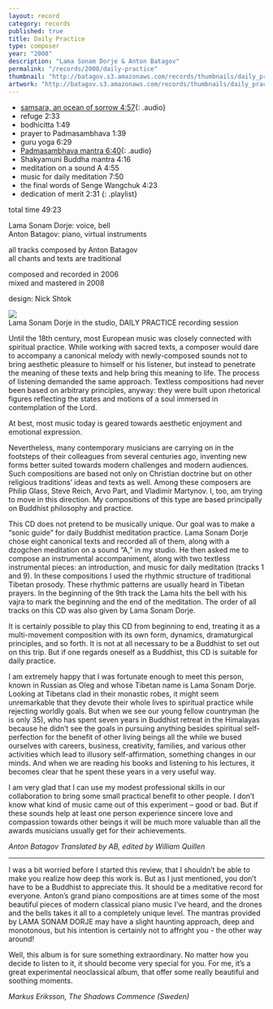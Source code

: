 ```yaml
---
layout: record
category: records
published: true
title: Daily Practice
type: composer
year: "2008"
description: "Lama Sonam Dorje & Anton Batagov"
permalink: "/records/2008/daily-practice"
thumbnail: "http://batagov.s3.amazonaws.com/records/thumbnails/daily_practice.jpg"
artwork: "http://batagov.s3.amazonaws.com/records/thumbnails/daily_practice.jpg"
---
```


- [samsara, an ocean of sorrow 4:57](http://batagov.s3.amazonaws.com/records/sounds/an_ocean_of_sorrow.mp3){: .audio}
- refuge 2:33
- bodhicitta 1:49
- prayer to Padmasambhava 1:39
- guru yoga 6:29
- [Padmasambhava mantra 6:40](http://batagov.s3.amazonaws.com/records/sounds/padmasambhava_mantra.mp3){: .audio}
- Shakyamuni Buddha mantra 4:16
- meditation on a sound A 4:55
- music for daily meditation 7:50
- the final words of Senge Wangchuk 4:23
- dedication of merit 2:31
{: .playlist}

total time 49:23

Lama Sonam Dorje: voice, bell  
Anton Batagov: piano, virtual instruments  
  
all tracks composed by Anton Batagov  
all chants and texts are traditional  
  
composed and recorded in 2006  
mixed and mastered in 2008  
  
design: Nick Shtok  

![](http://batagov.s3.amazonaws.com/records/artwork/Lama%20Sonam%20Dorje.jpg)  
Lama Sonam Dorje in the studio, DAILY PRACTICE recording session  

Until the 18th century, most European music was closely connected with spiritual practice. While working with sacred texts, a composer would dare to accompany a canonical melody with newly-composed sounds not to bring aesthetic pleasure to himself or his listener, but instead to penetrate the meaning of these texts and help bring this meaning to life. The process of listening demanded the same approach. Textless compositions had never been based on arbitrary principles, anyway: they were built upon rhetorical figures reflecting the states and motions of a soul immersed in contemplation of the Lord.

At best, most music today is geared towards aesthetic enjoyment and emotional expression.

Nevertheless, many contemporary musicians are carrying on in the footsteps of their colleagues from several centuries ago, inventing new forms better suited towards modern challenges and modern audiences. Such compositions are based not only on Christian doctrine but on other religious traditions’ ideas and texts as well. Among these composers are Philip Glass, Steve Reich, Arvo Part, and Vladimir Martynov. I, too, am trying to move in this direction. My compositions of this type are based principally on Buddhist philosophy and practice.

This CD does not pretend to be musically unique. Our goal was to make a “sonic guide” for daily Buddhist meditation practice. Lama Sonam Dorje chose eight canonical texts and recorded all of them, along with a dzogchen meditation on a sound “A,” in my studio. He then asked me to compose an instrumental accompaniment, along with two textless instrumental pieces: an introduction, and music for daily meditation (tracks 1 and 9). In these compositions I used the rhythmic structure of traditional Tibetan prosody. These rhythmic patterns are usually heard in Tibetan prayers. In the beginning of the 9th track the Lama hits the bell with his vajra to mark the beginning and the end of the meditation. The order of all tracks on this CD was also given by Lama Sonam Dorje.

It is certainly possible to play this CD from beginning to end, treating it as a multi-movement composition with its own form, dynamics, dramaturgical principles, and so forth. It is not at all necessary to be a Buddhist to set out on this trip. But if one regards oneself as a Buddhist, this CD is suitable for daily practice.

I am extremely happy that I was fortunate enough to meet this person, known in Russian as Oleg and whose Tibetan name is Lama Sonam Dorje. Looking at Tibetans clad in their monastic robes, it might seem unremarkable that they devote their whole lives to spiritual practice while rejecting worldly goals. But when we see our young fellow countryman (he is only 35), who has spent seven years in Buddhist retreat in the Himalayas because he didn’t see the goals in pursuing anything besides spiritual self-perfection for the benefit of other living beings all the while we bused ourselves with careers, business, creativity, families, and various other activities which lead to illusory self-affirmation, something changes in our minds. And when we are reading his books and listening to his lectures, it becomes clear that he spent these years in a very useful way.

I am very glad that I can use my modest professional skills in our collaboration to bring some small practical benefit to other people. I don’t know what kind of music came out of this experiment – good or bad. But if these sounds help at least one person experience sincere love and compassion towards other beings it will be much more valuable than all the awards musicians usually get for their achievements.

_Anton Batagov
Translated by AB, edited by William Quillen_

***

I was a bit worried before I started this review, that I shouldn’t be able to make you realize how deep this work is. But as I just mentioned, you don’t have to be a Buddhist to appreciate this. It should be a meditative record for everyone. Anton’s grand piano compositions are at times some of the most beautiful pieces of modern classical piano music I’ve heard, and the drones and the bells takes it all to a completely unique level. The mantras provided by LAMA SONAM DORJE may have a slight haunting approach, deep and monotonous, but his intention is certainly not to affright you - the other way around!

Well, this album is for sure something extraordinary. No matter how you decide to listen to it, it should become very special for you. For me, it’s a great experimental neoclassical album, that offer some really beautiful and soothing moments.

_Markus Eriksson, The Shadows Commence (Sweden)_